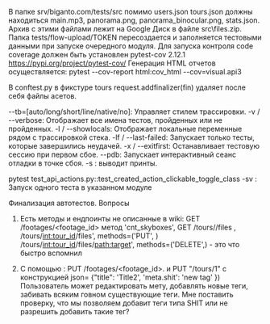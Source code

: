 В папке srv/biganto.com/tests/src помимо users.json tours.json должны находиться main.mp3, panorama.png, panorama_binocular.png, stats.json. Архив с этими файлами лежит на Google Диск в файле src\files.zip. 
Папка tests/flow-upload/TOKEN пересоздается и заполняется тестовыми данными при запуске очередного модуля. 
Для запуска контроля code coverage должен быть установлен pytest-cov 2.12.1  https://pypi.org/project/pytest-cov/
Генерация HTML отчетов осуществляется: pytest --cov-report html:cov_html --cov=visual.api3

В conftest.py в фикстуре tours  request.addfinalizer(fin) удаляет после себя файлы асетов. 


--tb=[auto/long/short/line/native/no]: Управляет стилем трассировки.
-v / --verbose: Отображает все имена тестов, пройденных или не пройденных.
-l / --showlocals: Отображает локальные переменные рядом с трассировкой стека.
-lf / --last-failed: Запускает только тесты, которые завершились неудачей.
-x / --exitfirst: Останавливает тестовую сессию при первом сбое.
--pdb: Запускает интерактивный сеанс отладки в точке сбоя.
-s : выводит принты.

pytest test_api_actions.py::test_created_action_clickable_toggle_class -sv : Запуск одного теста в указанном модуле 




Финализация автотестов.
Вопросы
1. Есть методы и ендпоинты не описанные в wiki: 
GET /footages/<footage_id> метод 'cnt_skyboxes', 
GET /tours/<id>/files , 
/tours/<int:tour_id>/files', methods=('PUT', )
/tours/<int:tour_id>/files/<path:target>', methods=('DELETE',) - это что быстро вспомнил

2. С помощью : PUT /footages/<footage_id>.  и PUT  "/tours/1" с конструкцией json=
    {"title": 'Title2',
     'meta.shit': 'new tag'
     })
Пользователь может редактировать мету, добавлять новые теги, забивать всяким говном существующие теги. Мне поставить проверку, что мы позволяем добавит теги типа SHIT или не разрешить добавить такие тег? 




